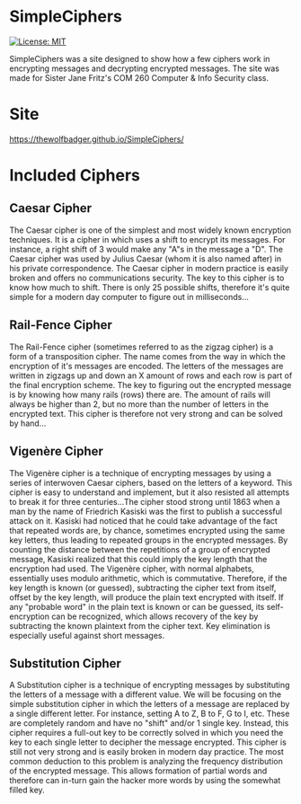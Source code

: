 # SimpleCiphers
[![License: MIT](https://img.shields.io/badge/License-MIT-yellow.svg)](https://github.com/TheWolfBadger/SimpleCiphers/blob/master/LICENSE)

SimpleCiphers was a site designed to show how a few ciphers work in encrypting messages and decrypting encrypted messages.
The site was made for Sister Jane Fritz's COM 260 Computer & Info Security class.
# Site
https://thewolfbadger.github.io/SimpleCiphers/
# Included Ciphers
## Caesar Cipher
The Caesar cipher is one of the simplest and most widely known encryption techniques. It is a cipher in which uses a shift to encrypt its messages. For instance, a right shift of 3 would make any "A"s in the message a "D". The Caesar cipher was used by Julius Caesar (whom it is also named after) in his private correspondence. The Caesar cipher in modern practice is easily broken and offers no communications security. The key to this cipher is to know how much to shift. There is only 25 possible shifts, therefore it's quite simple for a modern day computer to figure out in milliseconds...
## Rail-Fence Cipher
The Rail-Fence cipher (sometimes referred to as the zigzag cipher) is a form of a transposition cipher. The name comes from the way in which the encryption of it's messages are encoded. The letters of the messages are written in zigzags up and down an X amount of rows and each row is part of the final encryption scheme. The key to figuring out the encrypted message is by knowing how many rails (rows) there are. The amount of rails will always be higher than 2, but no more than the number of letters in the encrypted text. This cipher is therefore not very strong and can be solved by hand...
## Vigenère Cipher
The Vigenère cipher is a technique of encrypting messages by using a series of interwoven Caesar ciphers, based on the letters of a keyword. This cipher is easy to understand and implement, but it also resisted all attempts to break it for three centuries...The cipher stood strong until 1863 when a man by the name of Friedrich Kasiski was the first to publish a successful attack on it. Kasiski had noticed that he could take advantage of the fact that repeated words are, by chance, sometimes encrypted using the same key letters, thus leading to repeated groups in the encrypted messages. By counting the distance between the repetitions of a group of encrypted message, Kasiski realized that this could imply the key length that the encryption had used. The Vigenère cipher, with normal alphabets, essentially uses modulo arithmetic, which is commutative. Therefore, if the key length is known (or guessed), subtracting the cipher text from itself, offset by the key length, will produce the plain text encrypted with itself. If any "probable word" in the plain text is known or can be guessed, its self-encryption can be recognized, which allows recovery of the key by subtracting the known plaintext from the cipher text. Key elimination is especially useful against short messages.
## Substitution Cipher
A Substitution cipher is a technique of encrypting messages by substituting the letters of a message with a different value. We will be focusing on the simple substitution cipher in which the letters of a message are replaced by a single different letter. For instance, setting A to Z, B to F, G to I, etc. These are completely random and have no "shift" and/or 1 single key. Instead, this cipher requires a full-out key to be correctly solved in which you need the key to each single letter to decipher the message encrypted. This cipher is still not very strong and is easily broken in modern day practice. The most common deduction to this problem is analyzing the frequency distribution of the encrypted message. This allows formation of partial words and therefore can in-turn gain the hacker more words by using the somewhat filled key.